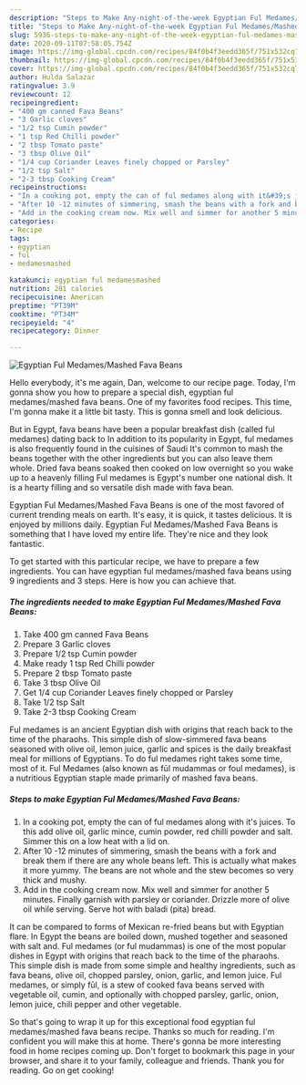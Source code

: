 ```yaml
---
description: "Steps to Make Any-night-of-the-week Egyptian Ful Medames/Mashed Fava Beans"
title: "Steps to Make Any-night-of-the-week Egyptian Ful Medames/Mashed Fava Beans"
slug: 5936-steps-to-make-any-night-of-the-week-egyptian-ful-medames-mashed-fava-beans
date: 2020-09-11T07:58:05.754Z
image: https://img-global.cpcdn.com/recipes/84f0b4f3eedd365f/751x532cq70/egyptian-ful-medamesmashed-fava-beans-recipe-main-photo.jpg
thumbnail: https://img-global.cpcdn.com/recipes/84f0b4f3eedd365f/751x532cq70/egyptian-ful-medamesmashed-fava-beans-recipe-main-photo.jpg
cover: https://img-global.cpcdn.com/recipes/84f0b4f3eedd365f/751x532cq70/egyptian-ful-medamesmashed-fava-beans-recipe-main-photo.jpg
author: Hulda Salazar
ratingvalue: 3.9
reviewcount: 12
recipeingredient:
- "400 gm canned Fava Beans"
- "3 Garlic cloves"
- "1/2 tsp Cumin powder"
- "1 tsp Red Chilli powder"
- "2 tbsp Tomato paste"
- "3 tbsp Olive Oil"
- "1/4 cup Coriander Leaves finely chopped or Parsley"
- "1/2 tsp Salt"
- "2-3 tbsp Cooking Cream"
recipeinstructions:
- "In a cooking pot, empty the can of ful medames along with it&#39;s juices. To this add olive oil, garlic mince, cumin powder, red chilli powder and salt. Simmer this on a low heat with a lid on."
- "After 10 -12 minutes of simmering, smash the beans with a fork and break them if there are any whole beans left. This is actually what makes it more yummy. The beans are not whole and the stew becomes so very thick and mushy."
- "Add in the cooking cream now. Mix well and simmer for another 5 minutes. Finally garnish with parsley or coriander. Drizzle more of olive oil while serving. Serve hot with baladi (pita) bread."
categories:
- Recipe
tags:
- egyptian
- ful
- medamesmashed

katakunci: egyptian ful medamesmashed 
nutrition: 281 calories
recipecuisine: American
preptime: "PT39M"
cooktime: "PT34M"
recipeyield: "4"
recipecategory: Dinner

---
```



![Egyptian Ful Medames/Mashed Fava Beans](https://img-global.cpcdn.com/recipes/84f0b4f3eedd365f/751x532cq70/egyptian-ful-medamesmashed-fava-beans-recipe-main-photo.jpg)

Hello everybody, it's me again, Dan, welcome to our recipe page. Today, I'm gonna show you how to prepare a special dish, egyptian ful medames/mashed fava beans. One of my favorites food recipes. This time, I'm gonna make it a little bit tasty. This is gonna smell and look delicious.

But in Egypt, fava beans have been a popular breakfast dish (called ful medames) dating back to In addition to its popularity in Egypt, ful medames is also frequently found in the cuisines of Saudi It&#39;s common to mash the beans together with the other ingredients but you can also leave them whole. Dried fava beans soaked then cooked on low overnight so you wake up to a heavenly filling Ful medames is Egypt&#39;s number one national dish. It is a hearty filling and so versatile dish made with fava bean.

Egyptian Ful Medames/Mashed Fava Beans is one of the most favored of current trending meals on earth. It's easy, it is quick, it tastes delicious. It is enjoyed by millions daily. Egyptian Ful Medames/Mashed Fava Beans is something that I have loved my entire life. They're nice and they look fantastic.


To get started with this particular recipe, we have to prepare a few ingredients. You can have egyptian ful medames/mashed fava beans using 9 ingredients and 3 steps. Here is how you can achieve that.

<!--inarticleads1-->

##### The ingredients needed to make Egyptian Ful Medames/Mashed Fava Beans:

1. Take 400 gm canned Fava Beans
1. Prepare 3 Garlic cloves
1. Prepare 1/2 tsp Cumin powder
1. Make ready 1 tsp Red Chilli powder
1. Prepare 2 tbsp Tomato paste
1. Take 3 tbsp Olive Oil
1. Get 1/4 cup Coriander Leaves finely chopped or Parsley
1. Take 1/2 tsp Salt
1. Take 2-3 tbsp Cooking Cream


Ful medames is an ancient Egyptian dish with origins that reach back to the time of the pharaohs. This simple dish of slow-simmered fava beans seasoned with olive oil, lemon juice, garlic and spices is the daily breakfast meal for millions of Egyptians. To do ful medames right takes some time, most of it. Ful Medames (also known as fūl mudammas or foul medames), is a nutritious Egyptian staple made primarily of mashed fava beans. 

<!--inarticleads2-->

##### Steps to make Egyptian Ful Medames/Mashed Fava Beans:

1. In a cooking pot, empty the can of ful medames along with it&#39;s juices. To this add olive oil, garlic mince, cumin powder, red chilli powder and salt. Simmer this on a low heat with a lid on.
1. After 10 -12 minutes of simmering, smash the beans with a fork and break them if there are any whole beans left. This is actually what makes it more yummy. The beans are not whole and the stew becomes so very thick and mushy.
1. Add in the cooking cream now. Mix well and simmer for another 5 minutes. Finally garnish with parsley or coriander. Drizzle more of olive oil while serving. Serve hot with baladi (pita) bread.


It can be compared to forms of Mexican re-fried beans but with Egyptian flare. In Egypt the beans are boiled down, mushed together and seasoned with salt and. Ful medames (or ful mudammas) is one of the most popular dishes in Egypt with origins that reach back to the time of the pharaohs. This simple dish is made from some simple and healthy ingredients, such as fava beans, olive oil, chopped parsley, onion, garlic, and lemon juice. Ful medames, or simply fūl, is a stew of cooked fava beans served with vegetable oil, cumin, and optionally with chopped parsley, garlic, onion, lemon juice, chili pepper and other vegetable. 

So that's going to wrap it up for this exceptional food egyptian ful medames/mashed fava beans recipe. Thanks so much for reading. I'm confident you will make this at home. There's gonna be more interesting food in home recipes coming up. Don't forget to bookmark this page in your browser, and share it to your family, colleague and friends. Thank you for reading. Go on get cooking!
